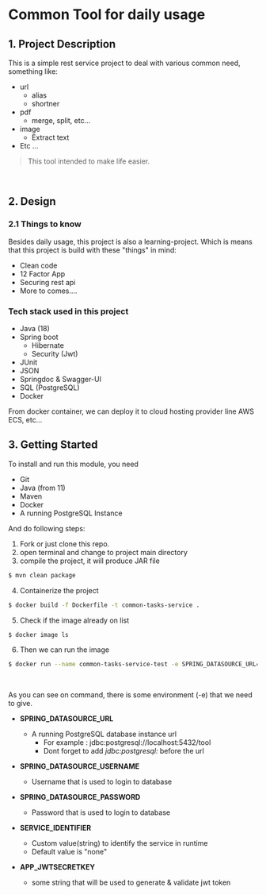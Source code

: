 # Common Tool for daily usage


## 1. Project Description
This is a simple rest service project to deal with various common need, something like:
- url 
  - alias
  - shortner
- pdf
  - merge, split, etc...
- image
  - Extract text
- Etc ...

> This tool intended to make life easier.

<br/>

## 2. Design

### 2.1 Things to know

Besides daily usage, this project is also a learning-project.
Which is means that this project is build with these "things" in mind:

- Clean code
- 12 Factor App
- Securing rest api
- More to comes....


### Tech stack used in this project

- Java (18)
- Spring boot
    - Hibernate
    - Security (Jwt)
- JUnit
- JSON
- Springdoc & Swagger-UI
- SQL (PostgreSQL)
- Docker

From docker container, we can deploy it to cloud hosting provider line AWS ECS, etc...

## 3. Getting Started

To install and run this module, you need
- Git
- Java (from 11)
- Maven
- Docker
- A running PostgreSQL Instance


And do following steps:

1. Fork or just clone this repo.
2. open terminal and change to project main directory
3. compile the project, it will produce JAR file
```bash
$ mvn clean package
```
4. Containerize the project
```bash
$ docker build -f Dockerfile -t common-tasks-service .
```
5. Check if the image already on list
```bash
$ docker image ls
```
6. Then we can run the image
```bash
$ docker run --name common-tasks-service-test -e SPRING_DATASOURCE_URL='database_url' -e SPRING_DATASOURCE_USERNAME='database_user_name' -e SPRING_DATASOURCE_PASSWORD='database_password' -e APP_JWTSECRETKEY='some_secret_key' -p 8080:8080 common-tasks-service
```
<br>

As you can see on command, there is some environment  (-e) that we need to give.

- **SPRING_DATASOURCE_URL**
    - A running PostgreSQL database instance url
        - For example : jdbc:postgresql://localhost:5432/tool
        - Dont forget to add *jdbc:postgresql:* before the url

- **SPRING_DATASOURCE_USERNAME**
    - Username that is used to login to database
- **SPRING_DATASOURCE_PASSWORD**
    - Password that is used to login to database
- **SERVICE_IDENTIFIER**
    - Custom value(string) to identify the service in runtime
    - Default value is "none"
- **APP_JWTSECRETKEY**
  - some string that will be used to generate & validate jwt token






























